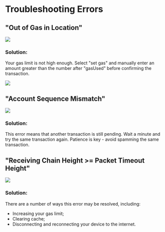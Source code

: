 # Troubleshooting Errors

## "Out of Gas in Location"

![](/bg/error-out-of-gas.png)

### Solution:

Your gas limit is not high enough. Select "set gas" and manually enter an amount greater than the number after "gasUsed" before confirming the transaction.

![](/bg/solution-out-of-gas.gif)

## "Account Sequence Mismatch"

![](/bg/error-account-sequence-mismatch.png)

### Solution:

This error means that another transaction is still pending. Wait a minute and try the same transaction again. Patience is key - avoid spamming the same transaction.

## "Receiving Chain Height >= Packet Timeout Height"

![](/bg/error-receiving-chain-height.png)

### Solution:

There are a number of ways this error may be resolved, including:

* Increasing your gas limit;
* Clearing cache;
* Disconnecting and reconnecting your device to the internet.